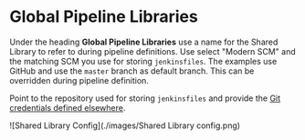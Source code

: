 # Global Pipeline Libraries
Under the heading **Global Pipeline Libraries** use a name for the Shared Library to refer to during pipeline definitions. Use select "Modern SCM" and the matching SCM you use for storing `jenkinsfiles`. The examples use GitHub and use the `master` branch as default branch. This can be overridden during pipeline definition. 

Point to the repository used for storing `jenkinsfiles` and provide the [Git credentials defined elsewhere](./Jenkins_Git_config.md).

![Shared Library Config](./images/Shared Library config.png)